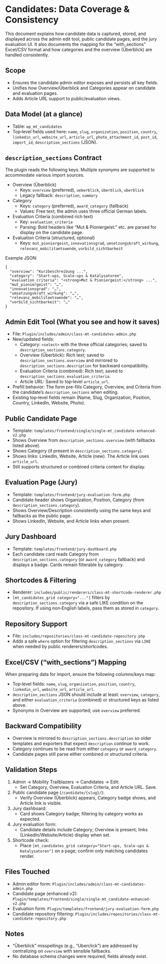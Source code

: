 # Candidates: Data Coverage & Consistency

This document explains how candidate data is captured, stored, and displayed across the admin edit tool, public candidate pages, and the jury evaluation UI. It also documents the mapping for the “with_sections” Excel/CSV format and how categories and the overview (Überblick) are handled consistently.

## Scope
- Ensures the candidate admin editor exposes and persists all key fields.
- Unifies how Overview/Überblick and Categories appear on candidate and evaluation pages.
- Adds Article URL support to public/evaluation views.

## Data Model (at a glance)
- Table: `wp_mt_candidates`
- Top‑level fields used here: `name`, `slug`, `organization`, `position`, `country`, `linkedin_url`, `website_url`, `article_url`, `photo_attachment_id`, `post_id`, `import_id`, `description_sections` (JSON).

## `description_sections` Contract
The plugin reads the following keys. Multiple synonyms are supported to accommodate various import sources.

- Overview (Überblick)
  - Keys: `overview` (preferred), `ueberblick`, `überblick`, `uberblick`
  - Legacy fallback: `description`, `summary`
- Category
  - Keys: `category` (preferred), `award_category` (fallback)
  - Values: Free text; the admin uses three official German labels.
- Evaluation Criteria (combined rich text)
  - Key: `evaluation_criteria`
  - Parsing: Bold headers like “Mut & Pioniergeist:” etc. are parsed for display on the candidate page.
- Evaluation Criteria (structured, optional)
  - Keys: `mut_pioniergeist`, `innovationsgrad`, `umsetzungskraft_wirkung`, `relevanz_mobilitaetswende`, `vorbild_sichtbarkeit`

Example JSON:
```
{
  "overview": "Kurzbeschreibung ...",
  "category": "Start-ups, Scale-ups & Katalysatoren",
  "evaluation_criteria": "<strong>Mut & Pioniergeist:</strong> ...",
  "mut_pioniergeist": "…",
  "innovationsgrad": "…",
  "umsetzungskraft_wirkung": "…",
  "relevanz_mobilitaetswende": "…",
  "vorbild_sichtbarkeit": "…"
}
```

## Admin Edit Tool (What you see and how it saves)
- File: `Plugin/includes/admin/class-mt-candidates-admin.php`
- New/updated fields:
  - Category: `<select>` with the three official categories; saved to `description_sections.category`.
  - Overview (Überblick): Rich text; saved to `description_sections.overview` and mirrored to `description_sections.description` for backward compatibility.
  - Evaluation Criteria (combined): Rich text; saved to `description_sections.evaluation_criteria`.
  - Article URL: Saved to top‑level `article_url`.
- Prefill behavior: The form pre-fills Category, Overview, and Criteria from the candidate’s `description_sections` when editing.
- Existing top‑level fields remain (Name, Slug, Organization, Position, Country, LinkedIn, Website, Photo).

## Public Candidate Page
- Template: `templates/frontend/single/single-mt_candidate-enhanced-v2.php`
- Shows Overview from `description_sections.overview` (with fallbacks listed above).
- Shows Category (if present in `description_sections.category`).
- Shows links: LinkedIn, Website, Article (new). The Article link uses `article_url`.
- Still supports structured or combined criteria content for display.

## Evaluation Page (Jury)
- Template: `templates/frontend/jury-evaluation-form.php`
- Candidate header shows Organization, Position, Category (from `description_sections.category`).
- Shows Overview/Description consistently using the same keys and fallbacks as the public page.
- Shows LinkedIn, Website, and Article links when present.

## Jury Dashboard
- Template: `templates/frontend/jury-dashboard.php`
- Each candidate card reads Category from `description_sections.category` (or `award_category` fallback) and displays a badge. Cards remain filterable by category.

## Shortcodes & Filtering
- Renderer: `includes/public/renderers/class-mt-shortcode-renderer.php`
- `[mt_candidates_grid category="..."]` filters by `description_sections.category` via a safe LIKE condition on the repository. If using non‑English labels, pass them as stored in `category`.

## Repository Support
- File: `includes/repositories/class-mt-candidate-repository.php`
- Adds a safe `where` option for filtering `description_sections` via `LIKE` when needed by public renderers/shortcodes.

## Excel/CSV (“with_sections”) Mapping
When preparing data for import, ensure the following columns/keys map:
- Top‑level fields: `name`, `slug`, `organization`, `position`, `country`, `linkedin_url`, `website_url`, `article_url`.
- `description_sections` JSON should include at least: `overview`, `category`, and either `evaluation_criteria` (combined) or structured keys as listed above.
- Synonyms in Overview are supported; use `overview` preferred.

## Backward Compatibility
- Overview is mirrored to `description_sections.description` so older templates and exporters that expect `description` continue to work.
- Category continues to be read from either `category` or `award_category`.
- Candidate pages still parse either combined or structured criteria.

## Validation Steps
1. Admin → Mobility Trailblazers → Candidates → Edit:
   - Set Category, Overview, Evaluation Criteria, and Article URL. Save.
2. Public candidate page (`/candidate/{slug}/`):
   - Verify Overview (Überblick) appears, Category badge shows, and Article link is visible.
3. Jury dashboard:
   - Card shows Category badge; filtering by category works as expected.
4. Jury evaluation form:
   - Candidate details include Category; Overview is present; links (LinkedIn/Website/Article) display when set.
5. Shortcode check:
   - Place `[mt_candidates_grid category="Start-ups, Scale-ups & Katalysatoren"]` on a page; confirm only matching candidates render.

## Files Touched
- Admin editor form: `Plugin/includes/admin/class-mt-candidates-admin.php`
- Candidate page (enhanced v2): `Plugin/templates/frontend/single/single-mt_candidate-enhanced-v2.php`
- Evaluation form: `Plugin/templates/frontend/jury-evaluation-form.php`
- Candidate repository filtering: `Plugin/includes/repositories/class-mt-candidate-repository.php`

## Notes
- “Überblick” misspellings (e.g., “Uberclick”) are addressed by centralizing on `overview` with sensible fallbacks.
- No database schema changes were required; fields already exist.

